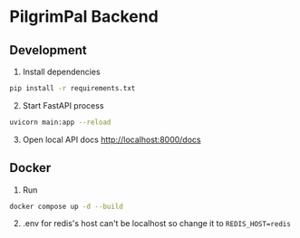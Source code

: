 # PilgrimPal Backend

## Development

1. Install dependencies

```bash
pip install -r requirements.txt
```

2. Start FastAPI process

```bash
uvicorn main:app --reload
```

3. Open local API docs [http://localhost:8000/docs](http://localhost:8000/docs)

## Docker

1. Run

```bash
docker compose up -d --build
```

2. .env for redis's host can't be localhost so change it to `REDIS_HOST=redis`
